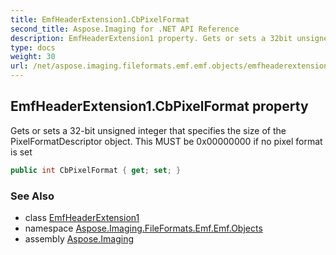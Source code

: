 ```yaml
---
title: EmfHeaderExtension1.CbPixelFormat
second_title: Aspose.Imaging for .NET API Reference
description: EmfHeaderExtension1 property. Gets or sets a 32bit unsigned integer that specifies the size of the PixelFormatDescriptor object. This MUST be 0x00000000 if no pixel format is set
type: docs
weight: 30
url: /net/aspose.imaging.fileformats.emf.emf.objects/emfheaderextension1/cbpixelformat/
---
```

## EmfHeaderExtension1.CbPixelFormat property

Gets or sets a 32-bit unsigned integer that specifies the size of the PixelFormatDescriptor object. This MUST be 0x00000000 if no pixel format is set

```csharp
public int CbPixelFormat { get; set; }
```

### See Also

* class [EmfHeaderExtension1](../)
* namespace [Aspose.Imaging.FileFormats.Emf.Emf.Objects](../../emfheaderextension1/)
* assembly [Aspose.Imaging](../../../)



